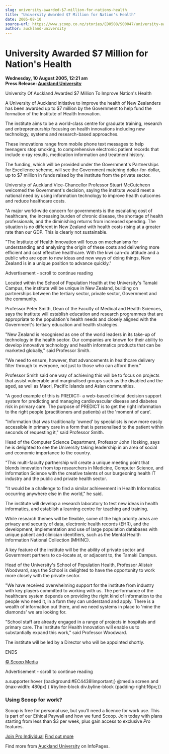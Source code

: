 ```yaml
---
slug: university-awarded-$7-million-for-nations-health
title: "University Awarded $7 Million for Nation's Health"
date: 2005-08-10
source-url: https://www.scoop.co.nz/stories/ED0508/S00047/university-awarded-7-million-for-nations-health.htm
author: auckland-university
---
```

University Awarded $7 Million for Nation's Health
=================================================

**Wednesday, 10 August 2005, 12:21 am**  
**Press Release: [Auckland University](https://info.scoop.co.nz/Auckland_University)**

University Of Auckland Awarded $7 Million To Improve Nation's Health

A University of Auckland initiative to improve the health of New Zealanders has been awarded up to $7 million by the Government to help fund the formation of the Institute of Health Innovation.

The institute aims to be a world-class centre for graduate training, research and entrepreneurship focusing on health innovations including new technology, systems and research-based approaches.

These innovations range from mobile phone text messages to help teenagers stop smoking, to comprehensive electronic patient records that include x-ray results, medication information and treatment history.

The funding, which will be provided under the Government's Partnerships for Excellence scheme, will see the Government matching dollar-for-dollar, up to $7 million in funds raised by the institute from the private sector.

University of Auckland Vice-Chancellor Professor Stuart McCutcheon welcomed the Government's decision, saying the institute would meet a national need by using information technology to improve health outcomes and reduce healthcare costs.

"A major world-wide concern for governments is the escalating cost of healthcare, the increasing burden of chronic disease, the shortage of health professionals, and the diminishing returns from increased spending. The situation is no different in New Zealand with health costs rising at a greater rate than our GDP. This is clearly not sustainable.

"The Institute of Health Innovation will focus on mechanisms for understanding and analysing the origin of these costs and delivering more efficient and cost effective healthcare. With the kiwi can-do attitude and a public who are open to new ideas and new ways of doing things, New Zealand is in a unique position to advance quickly."

Advertisement - scroll to continue reading





Located within the School of Population Health at the University's Tamaki Campus, the institute will be unique in New Zealand, building on partnerships between the tertiary sector, private sector, Government and the community.

Professor Peter Smith, Dean of the Faculty of Medical and Health Sciences, says the institute will establish education and research programmes that are appropriate to the population's health needs and closely aligned with the Government's tertiary education and health strategies.

"New Zealand is recognised as one of the world leaders in its take-up of technology in the health sector. Our companies are known for their ability to develop innovative technology and health informatics products that can be marketed globally," said Professor Smith.

"We need to ensure, however, that advancements in healthcare delivery filter through to everyone, not just to those who can afford them."

Professor Smith said one way of achieving this will be to focus on projects that assist vulnerable and marginalised groups such as the disabled and the aged, as well as Maori, Pacific Islands and Asian communities.

"A good example of this is PREDICT- a web-based clinical decision support system for predicting and managing cardiovascular disease and diabetes risk in primary care. The purpose of PREDICT is to get the right information to the right people (practitioners and patients) at the 'moment of care'.

"Information that was traditionally 'owned' by specialists is now more easily accessible in primary care in a form that is personalised to the patient within seconds of requesting it," said Professor Smith.

Head of the Computer Science Department, Professor John Hosking, says he is delighted to see the University taking leadership in an area of social and economic importance to the country.

"This multi-faculty partnership will create a unique meeting point that blends innovation from top researchers in Medicine, Computer Science, and Information Science with the creative talents of our burgeoning health IT industry and the public and private health sector.

"It would be a challenge to find a similar achievement in Health Informatics occurring anywhere else in the world," he said.

The institute will develop a research laboratory to test new ideas in health informatics, and establish a learning centre for teaching and training.

While research themes will be flexible, some of the high priority areas are privacy and security of data, electronic health records (EHR), and the development, implementation and use of large population databases with unique patient and clinician identifiers, such as the Mental Health Information National Collection (MHINC).

A key feature of the institute will be the ability of private sector and Government partners to co-locate at, or adjacent to, the Tamaki Campus.

Head of the University's School of Population Health, Professor Alistair Woodward, says the School is delighted to have the opportunity to work more closely with the private sector.

"We have received overwhelming support for the institute from industry with key players committed to working with us. The performance of the healthcare system depends on providing the right kind of information to the people who need it, in a form they can understand and apply. There is a wealth of information out there, and we need systems in place to 'mine the diamonds' we are looking for.

"School staff are already engaged in a range of projects in hospitals and primary care. The Institute for Health Innovation will enable us to substantially expand this work," said Professor Woodward.

The institute will be led by a Director who will be appointed shortly.

ENDS

[© Scoop Media](http://www.scoop.co.nz/about/terms.html)  

Advertisement - scroll to continue reading



a.supporter:hover {background:#EC4438!important;} @media screen and (max-width: 480px) { #byline-block div.byline-block {padding-right:16px;}}

### Using Scoop for work?

Scoop is free for personal use, but you’ll need a licence for work use. This is part of our Ethical Paywall and how we fund Scoop. Join today with plans starting from less than $3 per week, plus gain access to exclusive _Pro_ features.  
  
[Join Pro Individual](https://pro.scoop.co.nz/Individual/?from=ProIn24) [Find out more](https://pro.scoop.co.nz/using-scoop-for-work/?from=ProIn24)

Find more from [Auckland University](https://info.scoop.co.nz/Auckland_University) on InfoPages.
